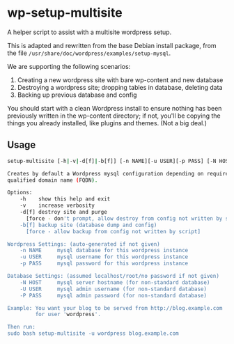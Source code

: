 # wp-setup-multisite
A helper script to assist with a multisite wordpress setup.

This is adapted and rewritten from the base Debian install package, from the 
file `/usr/share/doc/wordpress/examples/setup-mysql`.

We are supporting the following scenarios:
1. Creating a new wordpress site with bare wp-content and new database
2. Destroying a wordpress site; dropping tables in database, deleting data
3. Backing up previous database and config

You should start with a clean Wordpress install to ensure nothing has been 
previously written in the wp-content directory; if not, you'll be copying 
the things you already installed, like plugins and themes. (Not a big deal.)

## Usage

```bash
setup-multisite [-h|-v|-d[f]|-b[f]] [-n NAME][-u USER][-p PASS] [-N HOST][-U USER][-P PASS]

Creates by default a Wordpress mysql configuration depending on required fully
qualified domain name (FQDN).

Options:
    -h    show this help and exit
    -v    increase verbosity
    -d[f] destroy site and purge
      [force - don't prompt, allow destroy from config not written by script]
    -b[f] backup site (database dump and config)
      [force - allow backup from config not written by script]

Wordpress Settings: (auto-generated if not given)
    -n NAME     mysql database for this wordpress instance
    -u USER     mysql username for this wordpress instance
    -p PASS     mysql password for this wordpress instance

Database Settings: (assumed localhost/root/no password if not given)
    -N HOST     mysql server hostname (for non-standard database)
    -U USER     mysql admin username (for non-standard database)
    -P PASS     mysql admin password (for non-standard database)

Example: You want your blog to be served from http://blog.example.com
         for user 'wordpress'.

Then run:
sudo bash setup-multisite -u wordpress blog.example.com
```
